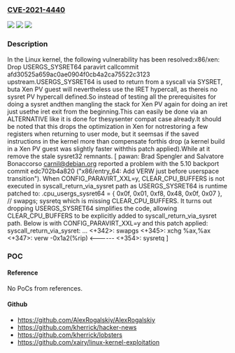 ### [CVE-2021-4440](https://cve.mitre.org/cgi-bin/cvename.cgi?name=CVE-2021-4440)
![](https://img.shields.io/static/v1?label=Product&message=Linux&color=blue)
![](https://img.shields.io/static/v1?label=Version&message=cea750c99d8f%3C%201424ab4bb386%20&color=brighgreen)
![](https://img.shields.io/static/v1?label=Vulnerability&message=n%2Fa&color=brighgreen)

### Description

In the Linux kernel, the following vulnerability has been resolved:x86/xen: Drop USERGS_SYSRET64 paravirt callcommit afd30525a659ac0ae0904f0cb4a2ca75522c3123 upstream.USERGS_SYSRET64 is used to return from a syscall via SYSRET, buta Xen PV guest will nevertheless use the IRET hypercall, as thereis no sysret PV hypercall defined.So instead of testing all the prerequisites for doing a sysret andthen mangling the stack for Xen PV again for doing an iret just usethe iret exit from the beginning.This can easily be done via an ALTERNATIVE like it is done for thesysenter compat case already.It should be noted that this drops the optimization in Xen for notrestoring a few registers when returning to user mode, but it seemsas if the saved instructions in the kernel more than compensate forthis drop (a kernel build in a Xen PV guest was slightly faster withthis patch applied).While at it remove the stale sysret32 remnants.  [ pawan: Brad Spengler and Salvatore Bonaccorso <carnil@debian.org>	   reported a problem with the 5.10 backport commit edc702b4a820	   ("x86/entry_64: Add VERW just before userspace transition").	   When CONFIG_PARAVIRT_XXL=y, CLEAR_CPU_BUFFERS is not executed in	   syscall_return_via_sysret path as USERGS_SYSRET64 is runtime	   patched to:	.cpu_usergs_sysret64    = { 0x0f, 0x01, 0xf8,				    0x48, 0x0f, 0x07 }, // swapgs; sysretq	   which is missing CLEAR_CPU_BUFFERS. It turns out dropping	   USERGS_SYSRET64 simplifies the code, allowing CLEAR_CPU_BUFFERS	   to be explicitly added to syscall_return_via_sysret path. Below	   is with CONFIG_PARAVIRT_XXL=y and this patch applied:	   syscall_return_via_sysret:	   ...	   <+342>:   swapgs	   <+345>:   xchg   %ax,%ax	   <+347>:   verw   -0x1a2(%rip)  <------	   <+354>:   sysretq  ]

### POC

#### Reference
No PoCs from references.

#### Github
- https://github.com/AlexRogalskiy/AlexRogalskiy
- https://github.com/kherrick/hacker-news
- https://github.com/kherrick/lobsters
- https://github.com/xairy/linux-kernel-exploitation

